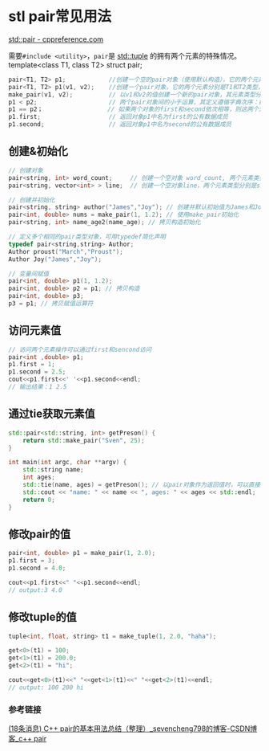 # stl pair常见用法

[std::pair - cppreference.com](https://zh.cppreference.com/w/cpp/utility/pair)

需要`#include <utility>`，`pair`是 [std::tuple](https://zh.cppreference.com/w/cpp/utility/tuple) 的拥有两个元素的特殊情况。
template<class T1, class T2> struct pair;

```c++
pair<T1, T2> p1;            //创建一个空的pair对象（使用默认构造），它的两个元素分别是T1和T2类型，采用值初始化。
pair<T1, T2> p1(v1, v2);    //创建一个pair对象，它的两个元素分别是T1和T2类型，其中first成员初始化为v1，second成员初始化为v2。
make_pair(v1, v2);          // 以v1和v2的值创建一个新的pair对象，其元素类型分别是v1和v2的类型。
p1 < p2;                    // 两个pair对象间的小于运算，其定义遵循字典次序：如 p1.first < p2.first 或者 !(p2.first < p1.first) && (p1.second < p2.second) 则返回true。
p1 == p2；                  // 如果两个对象的first和second依次相等，则这两个对象相等；该运算使用元素的==操作符。
p1.first;                   // 返回对象p1中名为first的公有数据成员
p1.second;                  // 返回对象p1中名为second的公有数据成员
```

## 创建&初始化

```c++
// 创建对象
pair<string, int> word_count;     // 创建一个空对象 word_count, 两个元素类型分别是string和int类型
pair<string, vector<int> > line;  // 创建一个空对象line，两个元素类型分别是string和vector类型

// 创建并初始化
pair<string, string> author("James","Joy"); // 创建并默认初始值为James和Joy
pair<int, double> nums = make_pair(1, 1.2); // 使用make_pair初始化
pair<string, int> name_age2(name_age); // 拷贝构造初始化

// 定义多个相同的pair类型对象，可用typedef简化声明
typedef pair<string,string> Author;
Author proust("March","Proust");
Author Joy("James","Joy");

// 变量间赋值
pair<int, double> p1(1, 1.2);
pair<int, double> p2 = p1; // 拷贝构造
pair<int, double> p3;
p3 = p1; // 拷贝赋值运算符
```

## 访问元素值

```c++
// 访问两个元素操作可以通过first和sencond访问
pair<int ,double> p1;
p1.first = 1;
p1.second = 2.5;
cout<<p1.first<<' '<<p1.second<<endl;
// 输出结果：1 2.5
```

## 通过tie获取元素值

```c++
std::pair<std::string, int> getPreson() {
    return std::make_pair("Sven", 25);
}

int main(int argc, char **argv) {
    std::string name;
    int ages;
    std::tie(name, ages) = getPreson(); // 以pair对象作为返回值时，可以直接通过std::tie进行接收
    std::cout << "name: " << name << ", ages: " << ages << std::endl;
    return 0;
}
```

## 修改pair的值

```cpp
pair<int, double> p1 = make_pair(1, 2.0);
p1.first = 3;
p1.second = 4.0;

cout<<p1.first<<" "<<p1.second<<endl;
// output:3 4.0
```

## 修改tuple的值

```cpp
tuple<int, float, string> t1 = make_tuple(1, 2.0, "haha");

get<0>(t1) = 100;
get<1>(t1) = 200.0;
get<2>(t1) = "hi";

cout<<get<0>(t1)<<" "<<get<1>(t1)<<" "<<get<2>(t1)<<endl;
// output: 100 200 hi
```



### 参考链接

[(18条消息) C++ pair的基本用法总结（整理）_sevencheng798的博客-CSDN博客_c++ pair](https://blog.csdn.net/sevenjoin/article/details/81937695?spm=1001.2101.3001.6650.2&depth_1-utm_relevant_index=4)